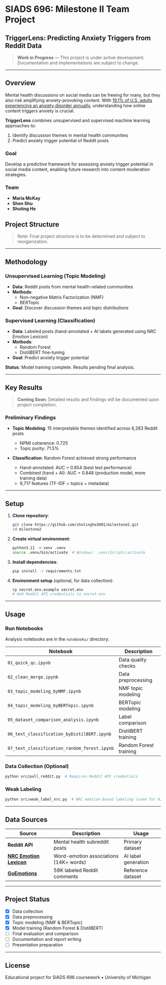 # SIADS 696: Milestone II Team Project

## TriggerLens: Predicting Anxiety Triggers from Reddit Data

> **Work in Progress** — This project is under active development. Documentation and implementations are subject to change.

---

## Overview

Mental health discussions on social media can be freeing for many, but they also risk amplifying anxiety-provoking content. With [19.1% of U.S. adults experiencing an anxiety disorder annually](https://www.nimh.nih.gov/health/statistics/any-anxiety-disorder), understanding how online content triggers anxiety is crucial.

**TriggerLens** combines unsupervised and supervised machine learning approaches to:
1. Identify discussion themes in mental health communities
2. Predict anxiety trigger potential of Reddit posts

### Goal

Develop a predictive framework for assessing anxiety trigger potential in social media content, enabling future research into content moderation strategies.

### Team

- **Maria McKay**
- **Shen Shu**
- **Shuting He**

## Project Structure

> Note: Final project structure is to be determined and subject to reorganization.

---

## Methodology

### Unsupervised Learning (Topic Modeling)
- **Data**: Reddit posts from mental health-related communities
- **Methods**:
  - Non-negative Matrix Factorization (NMF)
  - BERTopic
- **Goal**: Discover discussion themes and topic distributions

### Supervised Learning (Classification)
- **Data**: Labeled posts (hand-annotated + AI labels generated using NRC Emotion Lexicon)
- **Methods**:
  - Random Forest
  - DistilBERT fine-tuning
- **Goal**: Predict anxiety trigger potential

**Status**: Model training complete. Results pending final analysis.

---

## Key Results

> **Coming Soon**: Detailed results and findings will be documented upon project completion.

### Preliminary Findings

- **Topic Modeling**: 15 interpretable themes identified across 6,283 Reddit posts
  - NPMI coherence: 0.725
  - Topic purity: 71.5%

- **Classification**: Random Forest achieved strong performance
  - Hand-annotated: AUC = 0.854 (best test performance)
  - Combined (hand + AI): AUC = 0.848 (production model, more training data)
  - 9,717 features (TF-IDF + topics + metadata)

---

## Setup

1. **Clone repository**:
   ```bash
   git clone https://github.com/shutinghe3601/milestone2.git
   cd milestone2
   ```

2. **Create virtual environment**:
   ```bash
   python3.11 -m venv .venv
   source .venv/bin/activate  # Windows: .venv\Scripts\activate
   ```

3. **Install dependencies**:
   ```bash
   pip install -r requirements.txt
   ```

4. **Environment setup** (optional, for data collection):
   ```bash
   cp secret.env.example secret.env
   # Add Reddit API credentials to secret.env
   ```

---

## Usage

### Run Notebooks

Analysis notebooks are in the `notebooks/` directory:

| Notebook | Description |
|----------|-------------|
| `01_quick_qc.ipynb` | Data quality checks |
| `02_clean_merge.ipynb` | Data preprocessing |
| `03_topic_modeling_byNMF.ipynb` | NMF topic modeling |
| `04_topic_modeling_byBERTopic.ipynb` | BERTopic modeling |
| `05_dataset_comparison_analysis.ipynb` | Label comparison |
| `06_text_classification_byDistilBERT.ipynb` | DistilBERT training |
| `07_text_classification_random_forest.ipynb` | Random Forest training |

### Data Collection (Optional)

```bash
python src/pull_reddit.py  # Requires Reddit API credentials
```

### Weak Labeling

```bash
python src/weak_label_nrc.py  # NRC emotion-based labeling (used for AI label generation)
```

---

## Data Sources

| Source | Description | Usage |
|--------|-------------|-------|
| **Reddit API** | Mental health subreddit posts | Primary dataset |
| **[NRC Emotion Lexicon](https://saifmohammad.com/WebPages/NRC-Emotion-Lexicon.htm)** | Word-emotion associations (14K+ words) | AI label generation |
| **[GoEmotions](https://research.google/blog/goemotions-a-dataset-for-fine-grained-emotion-classification/)** | 58K labeled Reddit comments | Reference dataset |

---

## Project Status

- [x] Data collection
- [x] Data preprocessing
- [x] Topic modeling (NMF & BERTopic)
- [x] Model training (Random Forest & DistilBERT)
- [ ] Final evaluation and comparison
- [ ] Documentation and report writing
- [ ] Presentation preparation

---

## License

Educational project for SIADS 696 coursework • University of Michigan
